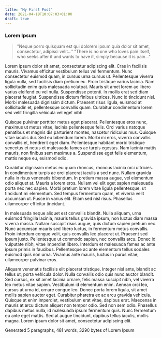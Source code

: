 ```yaml
---
title: "My First Post"
date: 2021-04-18T10:07:03+01:00
draft: true
---
```


### Lorem Ipsum
> "Neque porro quisquam est qui dolorem ipsum quia dolor sit amet, consectetur, adipisci velit..."
> "There is no one who loves pain itself, who seeks after it and wants to have it, simply because it is pain..."

Lorem ipsum dolor sit amet, consectetur adipiscing elit. Cras in facilisis mauris. Vivamus efficitur vestibulum tellus vel fermentum. Nunc consectetur euismod quam, in cursus urna cursus ut. Pellentesque viverra ligula nulla, sed facilisis diam pretium eu. Proin tristique varius lacinia. Nam sollicitudin enim quis malesuada volutpat. Mauris sit amet lorem ac libero varius eleifend eu vel nulla. Suspendisse potenti. In mollis erat sed diam placerat feugiat. Suspendisse dictum finibus ultrices. Nunc id tincidunt nisl. Morbi malesuada dignissim dictum. Praesent risus ligula, euismod at sollicitudin et, pellentesque convallis quam. Curabitur condimentum lorem sed velit fringilla vehicula vel eget nibh.

Quisque pulvinar porttitor metus eget placerat. Pellentesque eros nunc, maximus ut metus vitae, lacinia pellentesque felis. Orci varius natoque penatibus et magnis dis parturient montes, nascetur ridiculus mus. Quisque vitae iaculis dui. Sed eu bibendum lorem. Morbi mi eros, viverra convallis convallis et, hendrerit eget diam. Pellentesque habitant morbi tristique senectus et netus et malesuada fames ac turpis egestas. Nam lacinia mattis mauris, non finibus sem maximus a. Suspendisse eget felis elementum, mattis neque eu, euismod odio.

Curabitur dignissim metus eu quam rhoncus, rhoncus lacinia orci ultricies. In condimentum turpis ac orci placerat iaculis a sed nunc. Nullam gravida nulla in risus venenatis bibendum. In pretium massa augue, vel elementum odio aliquet at. Mauris a lorem eros. Nullam vel elit eget sapien malesuada porta nec nec sapien. Morbi pretium lorem vitae ligula pellentesque, ut tincidunt mi elementum. Sed tempus fermentum quam, et viverra velit accumsan ut. Fusce in varius elit. Etiam sed nisl risus. Phasellus ullamcorper efficitur tincidunt.

In malesuada neque aliquet est convallis blandit. Nulla aliquam, urna euismod fringilla lacinia, mauris tellus gravida ipsum, non luctus diam massa viverra massa. Nullam suscipit risus augue, quis dictum sapien pretium nec. Nunc accumsan mauris sed libero luctus, in fermentum metus convallis. Proin interdum congue velit, quis convallis leo placerat ut. Praesent sed ipsum justo. Pellentesque ut commodo sapien, nec convallis arcu. Donec id vulputate nibh, vitae imperdiet libero. Interdum et malesuada fames ac ante ipsum primis in faucibus. Pellentesque ac ante elementum tellus sodales euismod quis non urna. Vivamus ante mauris, luctus in purus vitae, ullamcorper pulvinar eros.

Aliquam venenatis facilisis elit placerat tristique. Integer nisl ante, blandit ac tellus ut, porta vehicula dolor. Nulla convallis odio quis nunc auctor blandit. Sed cursus, ex sit amet lacinia ornare, felis massa suscipit nibh, vel viverra leo metus vitae sapien. Vestibulum id elementum enim. Aenean orci leo, cursus at urna id, ornare congue leo. Donec porta lorem ligula, sit amet mollis sapien auctor eget. Curabitur pharetra ex ac arcu gravida vehicula. Quisque at enim imperdiet, vestibulum erat vitae, dapibus erat. Maecenas in mauris at arcu dictum aliquet non tempor odio. Sed non sem odio. Phasellus dapibus metus nulla, id malesuada ipsum fermentum quis. Nunc fermentum eu ante eget mattis. Sed at augue tincidunt, dapibus tellus iaculis, mollis magna. Lorem ipsum dolor sit amet, consectetur adipiscing elit.

Generated 5 paragraphs, 481 words, 3290 bytes of Lorem Ipsum
